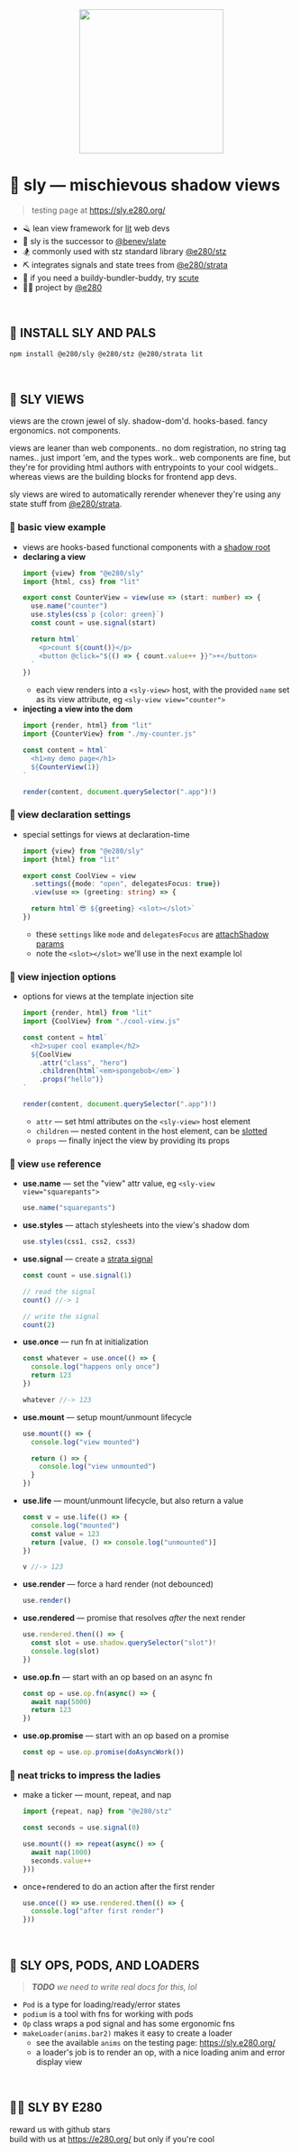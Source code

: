 
<div align="center"><img alt="" width="256" src="./assets/favicon.png"/></div>

# 🦝 sly — mischievous shadow views
> testing page at https://sly.e280.org/

- 🪒 lean view framework for [lit](https://lit.dev/) web devs
- 🌅 sly is the successor to [@benev/slate](https://github.com/benevolent-games/slate)
- 🏂 commonly used with stz standard library [@e280/stz](https://github.com/e280/stz)
- ⛏️ integrates signals and state trees from [@e280/strata](https://github.com/e280/strata)
- 🐢 if you need a buildy-bundler-buddy, try [scute](https://github.com/e280/scute)
- 🧑‍💻 project by [@e280](https://e280.org/)

<br/>

## 🦝 INSTALL SLY AND PALS

```sh
npm install @e280/sly @e280/stz @e280/strata lit
```

<br/>

## 🦝 SLY VIEWS
views are the crown jewel of sly. shadow-dom'd. hooks-based. fancy ergonomics. not components.

views are leaner than web components.. no dom registration, no string tag names.. just import 'em, and the types work.. web components are fine, but they're for providing html authors with entrypoints to your cool widgets.. whereas views are the building blocks for frontend app devs.

sly views are wired to automatically rerender whenever they're using any state stuff from [@e280/strata](https://github.com/e280/strata).

### 🍋 basic view example
- views are hooks-based functional components with a [shadow root](https://developer.mozilla.org/en-US/docs/Web/API/Web_components/Using_shadow_DOM)
- **declaring a view**
    ```ts
    import {view} from "@e280/sly"
    import {html, css} from "lit"

    export const CounterView = view(use => (start: number) => {
      use.name("counter")
      use.styles(css`p {color: green}`)
      const count = use.signal(start)

      return html`
        <p>count ${count()}</p>
        <button @click="${() => { count.value++ }}">+</button>
      `
    })
    ```
    - each view renders into a `<sly-view>` host, with the provided `name` set as its view attribute, eg `<sly-view view="counter">`
- **injecting a view into the dom**
    ```ts
    import {render, html} from "lit"
    import {CounterView} from "./my-counter.js"

    const content = html`
      <h1>my demo page</h1>
      ${CounterView(1)}
    `

    render(content, document.querySelector(".app")!)
    ```

### 🍋 view declaration settings
- special settings for views at declaration-time
    ```ts
    import {view} from "@e280/sly"
    import {html} from "lit"

    export const CoolView = view
      .settings({mode: "open", delegatesFocus: true})
      .view(use => (greeting: string) => {

      return html`😎 ${greeting} <slot></slot>`
    })
    ```
    - these `settings` like `mode` and `delegatesFocus` are [attachShadow params](https://developer.mozilla.org/en-US/docs/Web/API/Element/attachShadow#parameters)
    - note the `<slot></slot>` we'll use in the next example lol

### 🍋 view injection options
- options for views at the template injection site
    ```ts
    import {render, html} from "lit"
    import {CoolView} from "./cool-view.js"

    const content = html`
      <h2>super cool example</h2>
      ${CoolView
        .attr("class", "hero")
        .children(html`<em>spongebob</em>`)
        .props("hello")}
    `

    render(content, document.querySelector(".app")!)
    ```
    - `attr` — set html attributes on the `<sly-view>` host element
    - `children` — nested content in the host element, can be [slotted](https://developer.mozilla.org/en-US/docs/Web/API/Web_components/Using_templates_and_slots)
    - `props` — finally inject the view by providing its props

### 🍋 view `use` reference
- **use.name** — set the "view" attr value, eg `<sly-view view="squarepants">`
    ```ts
    use.name("squarepants")
    ```
- **use.styles** — attach stylesheets into the view's shadow dom
    ```ts
    use.styles(css1, css2, css3)
    ```
- **use.signal** — create a [strata signal](https://github.com/e280/strata)
    ```ts
    const count = use.signal(1)

    // read the signal
    count() //-> 1

    // write the signal
    count(2)
    ```
- **use.once** — run fn at initialization
    ```ts
    const whatever = use.once(() => {
      console.log("happens only once")
      return 123
    })

    whatever //-> 123
    ```
- **use.mount** — setup mount/unmount lifecycle
    ```ts
    use.mount(() => {
      console.log("view mounted")

      return () => {
        console.log("view unmounted")
      }
    })
    ```
- **use.life** — mount/unmount lifecycle, but also return a value
    ```ts
    const v = use.life(() => {
      console.log("mounted")
      const value = 123
      return [value, () => console.log("unmounted")]
    })

    v //-> 123
    ```
- **use.render** — force a hard render (not debounced)
    ```ts
    use.render()
    ```
- **use.rendered** — promise that resolves *after* the next render
    ```ts
    use.rendered.then(() => {
      const slot = use.shadow.querySelector("slot")!
      console.log(slot)
    })
    ```
- **use.op.fn** — start with an op based on an async fn
    ```ts
    const op = use.op.fn(async() => {
      await nap(5000)
      return 123
    })
    ```
- **use.op.promise** — start with an op based on a promise
    ```ts
    const op = use.op.promise(doAsyncWork())
    ```

### 🍋 neat tricks to impress the ladies
- make a ticker — mount, repeat, and nap
    ```ts
    import {repeat, nap} from "@e280/stz"
    ```
    ```ts
    const seconds = use.signal(0)

    use.mount(() => repeat(async() => {
      await nap(1000)
      seconds.value++
    }))
    ```
- once+rendered to do an action after the first render
    ```ts
    use.once(() => use.rendered.then(() => {
      console.log("after first render")
    }))
    ```

<br/>

## 🦝 SLY OPS, PODS, AND LOADERS
> ***TODO*** *we need to write real docs for this, lol*
- `Pod` is a type for loading/ready/error states
- `podium` is a tool with fns for working with pods
- `Op` class wraps a pod signal and has some ergonomic fns
- `makeLoader(anims.bar2)` makes it easy to create a loader
  - see the available `anims` on the testing page: https://sly.e280.org/
  - a loader's job is to render an op, with a nice loading anim and error display view

<br/>

## 🧑‍💻 SLY BY E280
reward us with github stars  
build with us at https://e280.org/ but only if you're cool  

